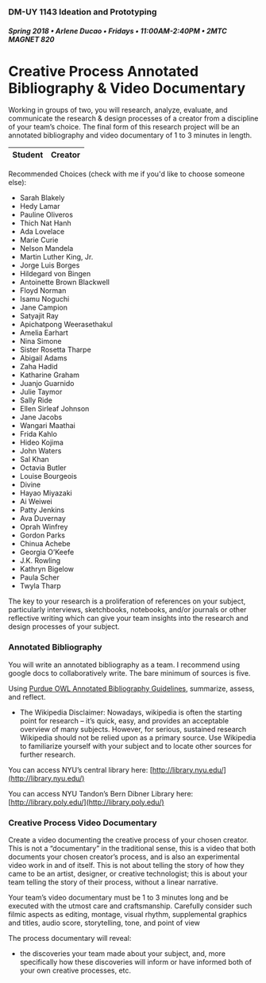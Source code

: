 ### DM-UY 1143 Ideation and Prototyping

##### Spring 2018 • Arlene Ducao • Fridays • 11:00AM-2:40PM • 2MTC MAGNET 820

# Creative Process Annotated Bibliography & Video Documentary

Working in groups of two, you will research, analyze, evaluate, and communicate the research & design processes of a creator from a discipline of your team’s choice. The final form of this research project will be an annotated bibliography and video documentary of 1 to 3 minutes in length.

| Student | Creator |
| --- | --- |


Recommended Choices \(check with me if you'd like to choose someone else\):

* Sarah Blakely 
* Hedy Lamar 
* Pauline Oliveros
* Thich Nat Hanh
* Ada Lovelace
* Marie Curie
* Nelson Mandela
* Martin Luther King, Jr.
* Jorge Luis Borges
* Hildegard von Bingen
* Antoinette Brown Blackwell 
* Floyd Norman
* Isamu Noguchi 
* Jane Campion
* Satyajit Ray
* Apichatpong Weerasethakul
* Amelia Earhart 
* Nina Simone
* Sister Rosetta Tharpe
* Abigail Adams 
* Zaha Hadid
* Katharine Graham
* Juanjo Guarnido 
* Julie Taymor
* Sally Ride
* Ellen Sirleaf Johnson
* Jane Jacobs
* Wangari Maathai
* Frida Kahlo
* Hideo Kojima
* John Waters
* Sal Khan 
* Octavia Butler
* Louise Bourgeois
* Divine
* Hayao Miyazaki 
* Ai Weiwei
* Patty Jenkins
* Ava Duvernay
* Oprah Winfrey
* Gordon Parks
* Chinua Achebe
* Georgia O’Keefe
* J.K. Rowling
* Kathryn Bigelow
* Paula Scher
* Twyla Tharp

The key to your research is a proliferation of references on your subject, particularly interviews, sketchbooks, notebooks, and/or journals or other reflective writing which can give your team insights into the research and design processes of your subject.

### Annotated Bibliography

You will write an annotated bibliography as a team. I recommend using google docs to collaboratively write. The bare minimum of sources is five.

Using [Purdue OWL Annotated Bibliography Guidelines](https://owl.english.purdue.edu/owl/resource/614/01/), summarize, assess, and reflect.

* The Wikipedia Disclaimer: Nowadays, wikipedia is often the starting point for research – it’s quick, easy, and provides an acceptable overview of many subjects. However, for serious, sustained research Wikipedia should not be relied upon as a primary source. Use Wikipedia to familiarize yourself with your subject and to locate other sources for further research.

You can access NYU’s central library here: [http://library.nyu.edu/](http://library.nyu.edu/)

You can access NYU Tandon’s Bern Dibner Library here: [http://library.poly.edu/](http://library.poly.edu/)

### Creative Process Video Documentary

Create a video documenting the creative process of your chosen creator. This is not a “documentary” in the traditional sense, this is a video that both documents your chosen creator’s process, and is also an experimental video work in and of itself. This is not about telling the story of how they came to be an artist, designer, or creative technologist; this is about your team telling the story of their process, without a linear narrative.

Your team’s video documentary must be 1 to 3 minutes long and be executed with the utmost care and craftsmanship. Carefully consider such filmic aspects as editing, montage, visual rhythm, supplemental graphics and titles, audio score, storytelling, tone, and point of view

The process documentary will reveal:

* the discoveries your team made about your subject, and, more specifically how these discoveries will inform or have informed both of your own creative processes, etc.



